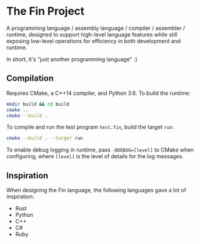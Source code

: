 # The Fin Project

A programming language / assembly language / compiler / assembler / runtime,
designed to support high-level language features while still exposing low-level
operations for efficiency in both development and runtime.

In short, it's "just another programming language" :)

## Compilation

Requires CMake, a C++14 compiler, and Python 3.6. To build the runtime:

```sh
mkdir build && cd build
cmake ..
cmake --build .
```

To compile and run the test program `test.fin`, build the target `run`:

```sh
cmake --build . --target run
```

To enable debug logging in runtime, pass `-DDEBUG=[level]` to CMake when
configuring, where `[level]` is the level of details for the log messages.

## Inspiration

When designing the Fin language, the following languages gave a lot of
inspiration:

- Rust
- Python
- C++
- C#
- Ruby
